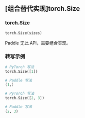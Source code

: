 ## [组合替代实现]torch.Size

### [torch.Size](https://pytorch.org/docs/stable/jit_builtin_functions.html#supported-pytorch-functions)

```python
torch.Size(sizes)
```

Paddle 无此 API，需要组合实现。

### 转写示例

```python
# PyTorch 写法
torch.Size([1])

# Paddle 写法
(1,)
```

```python
# PyTorch 写法
torch.Size([2, 3])

# Paddle 写法
(2, 3)
```
